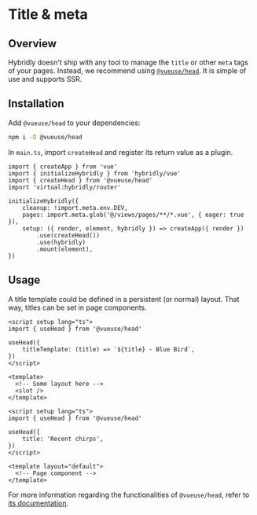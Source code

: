 # Title & meta

## Overview

Hybridly doesn't ship with any tool to manage the `title` or other `meta` tags of your pages. Instead, we recommend using [`@vueuse/head`](https://github.com/vueuse/head). It is simple of use and supports SSR.

## Installation

Add `@vueuse/head` to your dependencies:

```bash
npm i -D @vueuse/head
```

In `main.ts`, import `createHead` and register its return value as a plugin.

```ts{3,10}
import { createApp } from 'vue'
import { initializeHybridly } from 'hybridly/vue'
import { createHead } from '@vueuse/head'
import 'virtual:hybridly/router'

initializeHybridly({
	cleanup: !import.meta.env.DEV,
	pages: import.meta.glob('@/views/pages/**/*.vue', { eager: true }),
	setup: ({ render, element, hybridly }) => createApp({ render })
		.use(createHead())
		.use(hybridly)
		.mount(element),
})
```

## Usage

A title template could be defined in a persistent (or normal) layout. That way, titles can be set in page components.

```vue
<script setup lang="ts">
import { useHead } from '@vueuse/head'

useHead({
	titleTemplate: (title) => `${title} - Blue Bird`,
})
</script>

<template>
  <!-- Some layout here -->
  <slot />
</template>
```

```vue
<script setup lang="ts">
import { useHead } from '@vueuse/head'

useHead({
	title: 'Recent chirps',
})
</script>

<template layout="default">
  <!-- Page component -->
</template>
```

For more information regarding the functionalities of `@vueuse/head`, refer to [its documentation](https://github.com/vueuse/head).
